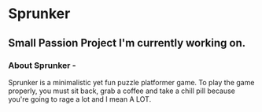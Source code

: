 # Sprunker
## Small Passion Project I'm currently working on.
### About Sprunker - 
Sprunker is a minimalistic yet fun puzzle platformer game. To play the game properly, you must sit back, grab a coffee and take a chill pill because you're going to rage a lot and I mean A LOT.
